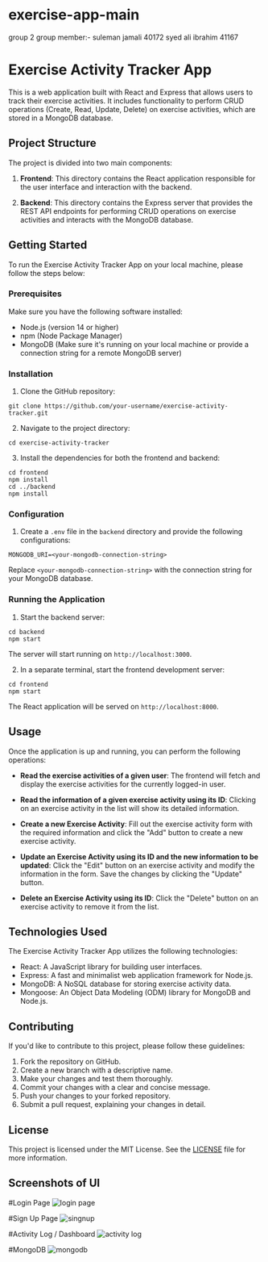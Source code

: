 # exercise-app-main
group 2 
group member:-
suleman jamali 40172
syed ali ibrahim 41167



# Exercise Activity Tracker App

This is a web application built with React and Express that allows users to track their exercise activities. It includes functionality to perform CRUD operations (Create, Read, Update, Delete) on exercise activities, which are stored in a MongoDB database.

## Project Structure

The project is divided into two main components:

1. **Frontend**: This directory contains the React application responsible for the user interface and interaction with the backend.

2. **Backend**: This directory contains the Express server that provides the REST API endpoints for performing CRUD operations on exercise activities and interacts with the MongoDB database.

## Getting Started

To run the Exercise Activity Tracker App on your local machine, please follow the steps below:

### Prerequisites

Make sure you have the following software installed:

- Node.js (version 14 or higher)
- npm (Node Package Manager)
- MongoDB (Make sure it's running on your local machine or provide a connection string for a remote MongoDB server)

### Installation

1. Clone the GitHub repository:

```
git clone https://github.com/your-username/exercise-activity-tracker.git
```

2. Navigate to the project directory:

```
cd exercise-activity-tracker
```

3. Install the dependencies for both the frontend and backend:

```
cd frontend
npm install
cd ../backend
npm install
```

### Configuration

1. Create a `.env` file in the `backend` directory and provide the following configurations:

```
MONGODB_URI=<your-mongodb-connection-string>
```

Replace `<your-mongodb-connection-string>` with the connection string for your MongoDB database.

### Running the Application

1. Start the backend server:

```
cd backend
npm start
```

The server will start running on `http://localhost:3000`.

2. In a separate terminal, start the frontend development server:

```
cd frontend
npm start
```

The React application will be served on `http://localhost:8000`.

## Usage

Once the application is up and running, you can perform the following operations:

- **Read the exercise activities of a given user**: The frontend will fetch and display the exercise activities for the currently logged-in user.

- **Read the information of a given exercise activity using its ID**: Clicking on an exercise activity in the list will show its detailed information.

- **Create a new Exercise Activity**: Fill out the exercise activity form with the required information and click the "Add" button to create a new exercise activity.

- **Update an Exercise Activity using its ID and the new information to be updated**: Click the "Edit" button on an exercise activity and modify the information in the form. Save the changes by clicking the "Update" button.

- **Delete an Exercise Activity using its ID**: Click the "Delete" button on an exercise activity to remove it from the list.

## Technologies Used

The Exercise Activity Tracker App utilizes the following technologies:

- React: A JavaScript library for building user interfaces.
- Express: A fast and minimalist web application framework for Node.js.
- MongoDB: A NoSQL database for storing exercise activity data.
- Mongoose: An Object Data Modeling (ODM) library for MongoDB and Node.js.

## Contributing

If you'd like to contribute to this project, please follow these guidelines:

1. Fork the repository on GitHub.
2. Create a new branch with a descriptive name.
3. Make your changes and test them thoroughly.
4. Commit your changes with a clear and concise message.
5. Push your changes to your forked repository.
6. Submit a pull request, explaining your changes in detail.

## License

This project is licensed under the MIT License. See the [LICENSE](LICENSE) file for more information.

## Screenshots of UI

#Login Page
![login page](https://github.com/syedAliibrahim/exercise-app-main/assets/57465475/dbdf5a32-1aab-4f1e-adcb-c9e201799f87)

#Sign Up Page
![singnup](https://github.com/syedAliibrahim/exercise-app-main/assets/57465475/feb9dcd4-a223-4e13-8a8c-22871409a10d)

#Activity Log / Dashboard
![activity log](https://github.com/syedAliibrahim/exercise-app-main/assets/57465475/1579a864-d04c-4745-adbf-ad8c298510eb)

#MongoDB
![mongodb](https://github.com/syedAliibrahim/exercise-app-main/assets/57465475/f8eb88ef-a2e7-41e7-a150-dcf0f7c16065)



